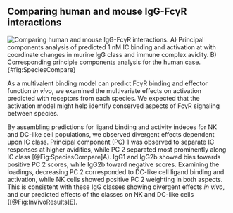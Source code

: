 ## Comparing human and mouse IgG-FcγR interactions

![**Comparing human and mouse IgG-FcγR interactions.** A) Principal components analysis of predicted 1 nM IC binding and activation at with coordinate changes in murine IgG class and immune complex avidity. B) Corresponding principle components analysis for the human case.](./Figures/Figure5.svg){#fig:SpeciesCompare}

As a multivalent binding model can predict FcγR binding and effector function *in vivo*, we examined the multivariate effects on activation predicted with receptors from each species. We expected that the activation model might help identify conserved aspects of FcγR signaling between species.

By assembling predictions for ligand binding and activity indeces for NK and DC-like cell populations, we observed divergent effects dependent upon IC class. Principal component (PC) 1 was observed to separate IC responses at higher avidities, while PC 2 separated most prominently along IC class [@Fig:SpeciesCompare]A). IgG1 and IgG2b showed bias towards positive PC 2 scores, while IgG2b toward negative scores. Examining the loadings, decreasing PC 2 corresponded to DC-like cell ligand binding and activation, while NK cells showed positive PC 2 weighting in both aspects. This is consistent with these IgG classes showing divergent effects *in vivo*, and our predicted effects of the classes on NK and DC-like cells ([@Fig:InVivoResults]E).
